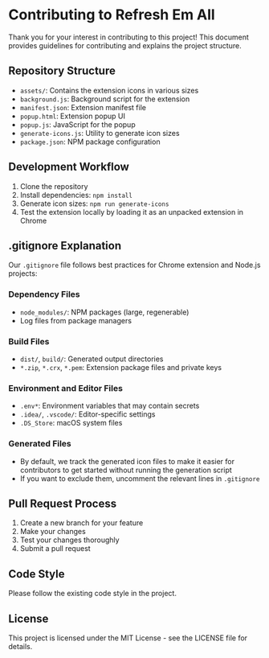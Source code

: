 # Contributing to Refresh Em All

Thank you for your interest in contributing to this project! This document provides guidelines for contributing and explains the project structure.

## Repository Structure

- `assets/`: Contains the extension icons in various sizes
- `background.js`: Background script for the extension
- `manifest.json`: Extension manifest file
- `popup.html`: Extension popup UI
- `popup.js`: JavaScript for the popup
- `generate-icons.js`: Utility to generate icon sizes
- `package.json`: NPM package configuration

## Development Workflow

1. Clone the repository
2. Install dependencies: `npm install`
3. Generate icon sizes: `npm run generate-icons`
4. Test the extension locally by loading it as an unpacked extension in Chrome

## .gitignore Explanation

Our `.gitignore` file follows best practices for Chrome extension and Node.js projects:

### Dependency Files
- `node_modules/`: NPM packages (large, regenerable)
- Log files from package managers

### Build Files
- `dist/`, `build/`: Generated output directories
- `*.zip`, `*.crx`, `*.pem`: Extension package files and private keys

### Environment and Editor Files
- `.env*`: Environment variables that may contain secrets
- `.idea/`, `.vscode/`: Editor-specific settings
- `.DS_Store`: macOS system files

### Generated Files
- By default, we track the generated icon files to make it easier for contributors to get started without running the generation script
- If you want to exclude them, uncomment the relevant lines in `.gitignore`

## Pull Request Process

1. Create a new branch for your feature
2. Make your changes
3. Test your changes thoroughly
4. Submit a pull request

## Code Style

Please follow the existing code style in the project.

## License

This project is licensed under the MIT License - see the LICENSE file for details. 